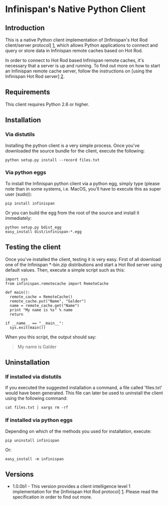 # Infinispan's Native Python Client

## Introduction
This is a native Python client implementation of [Infinispan's Hot Rod
client/server protocol] [1], which allows Python applications to connect and
query or store data in Infinispan remote caches based on Hot Rod.

In order to connect to Hot Rod based Infinispan remote caches, it's necessary
that a server is up and running. To find out more on how to start an Infinispan
remote cache server, follow the instructions on [using the Infinispan Hot Rod
server] [2].

## Requirements
This client requires Python 2.6 or higher.

## Installation
### Via distutils
Installing the python client is a very simple process. Once you've downloaded
the source bundle for the client, execute the following:

    python setup.py install --record files.txt

### Via python eggs
To install the Infinispan python client via a python egg, simply type (please
note than in some systems, i.e. MacOS, you'll have to execute this as super
user (sudo)):

    pip install infinispan

Or you can build the egg from the root of the source and install it
immediately:

    python setup.py bdist_egg
    easy_install dist/infinispan-*.egg

## Testing the client
Once you've installed the client, testing it is very easy. First of all
download one of the Infinispan *-bin.zip distributions and start a Hot Rod
server using default values. Then, execute a simple script such as this:

    import sys
    from infinispan.remotecache import RemoteCache

    def main():
      remote_cache = RemoteCache()
      remote_cache.put("Name", "Galder")
      name = remote_cache.get("Name")
      print "My name is %s" % name
      return

    if __name__ == "__main__":
      sys.exit(main())

When you this script, the output should say:

> My name is Galder

## Uninstallation
### If installed via distutils
If you executed the suggested installation a command, a file called 'files.txt'
would have been generated. This file can later be used to uninstall the client
using the following command:

    cat files.txt | xargs rm -rf
### If installed via python eggs
Depending on which of the methods you used for installation, execute:

    pip uninstall infinispan

Or:

    easy_install -m infinispan

## Versions
* 1.0.0b1 - This version provides a client intelligence level 1 implementation
for the [Infinispan Hot Rod protocol] [1]. Please read the specification in
order to find out more.

[1]: http://community.jboss.org/docs/DOC-14421
[2]: http://community.jboss.org/docs/DOC-15093


